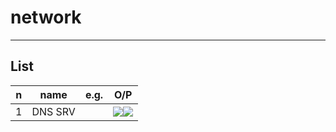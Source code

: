# network

---

## List
|n|name|e.g.|O/P|
|-|----|----|---|
|1|DNS SRV||<img src="https://i.imgur.com/trDG1AG.png"><img src="https://i.imgur.com/V1PCJgj.png">|
